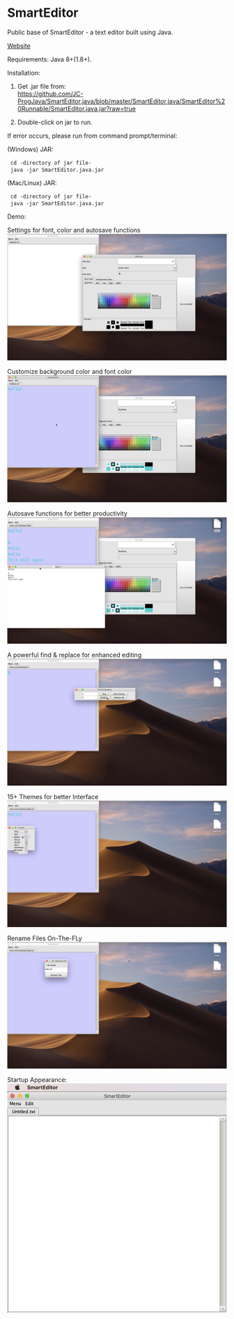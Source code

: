 # SmartEditor
Public base of SmartEditor - a text editor built using Java.

<a href="http://JC-ProgJava.github.io/SmartEditor.java" target="_blank">Website</a>

Requirements:
  Java 8+(1.8+).
  

Installation:
  1. Get .jar file from: <br>
  https://github.com/JC-ProgJava/SmartEditor.java/blob/master/SmartEditor.java/SmartEditor%20Runnable/SmartEditor.java.jar?raw=true
  
  2. Double-click on jar to run.
  
  If error occurs, please run from command prompt/terminal:
  
  (Windows) JAR:
  
 
     cd -directory of jar file-
     java -jar SmartEditor.java.jar
     
     
  (Mac/Linux) JAR:
  
  
     cd -directory of jar file-
     java -jar SmartEditor.java.jar  
     
  
Demo:


Settings for font, color and autosave functions
![Settings for font, color and autosave functions](https://github.com/JC-ProgJava/SmartEditor.java/blob/master/Demo/d1.png)


Customize background color and font color
![Customize background color and font color](https://github.com/JC-ProgJava/SmartEditor.java/blob/master/Demo/d2.png)


Autosave functions for better productivity
![Autosave functions for better productivity](https://github.com/JC-ProgJava/SmartEditor.java/blob/master/Demo/d3.png)


A powerful find & replace for enhanced editing
![A powerful find & replace for enhanced editing](https://github.com/JC-ProgJava/SmartEditor.java/blob/master/Demo/d4.png)


15+ Themes for better Interface
![15+ Themes for better Interface](https://github.com/JC-ProgJava/SmartEditor.java/blob/master/Demo/d5.png)


Rename Files On-The-FLy
![Rename Files On-The-FLy](https://github.com/JC-ProgJava/SmartEditor.java/blob/master/Demo/d6.png)


Startup Appearance: 
![Startup Appearance](https://github.com/JC-ProgJava/SmartEditor.java/blob/master/Demo/SS1.png)

